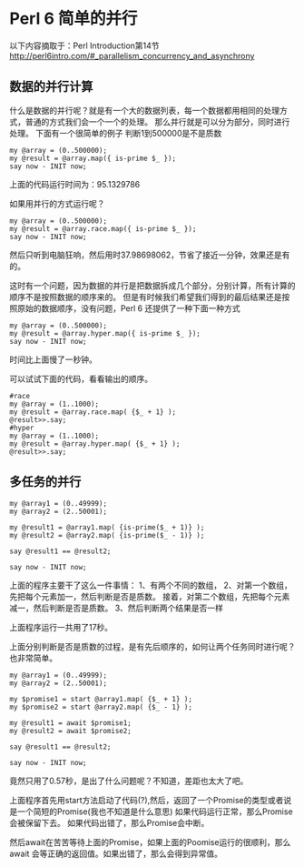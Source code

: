 # Perl 6 简单的并行
以下内容摘取于：Perl Introduction第14节
http://perl6intro.com/#_parallelism_concurrency_and_asynchrony

## 数据的并行计算

什么是数据的并行呢？就是有一个大的数据列表，每一个数据都用相同的处理方式，普通的方式我们会一个一个的处理。
那么并行就是可以分为部分，同时进行处理。
下面有一个很简单的例子
判断1到500000是不是质数
```
my @array = (0..500000);                     
my @result = @array.map({ is-prime $_ });
say now - INIT now;   
```
上面的代码运行时间为：95.1329786

如果用并行的方式运行呢？

```
my @array = (0..500000);                     
my @result = @array.race.map({ is-prime $_ });
say now - INIT now;   

```
然后只听到电脑狂响，然后用时37.98698062，节省了接近一分钟，效果还是有的。

这时有一个问题，因为数据的并行是把数据拆成几个部分，分别计算，所有计算的顺序不是按照数据的顺序来的。
但是有时候我们希望我们得到的最后结果还是按照原始的数据顺序，没有问题，Perl 6 还提供了一种下面一种方式
```
my @array = (0..500000);                     
my @result = @array.hyper.map({ is-prime $_ });
say now - INIT now;   
```
时间比上面慢了一秒钟。

可以试试下面的代码，看看输出的顺序。
```
#race
my @array = (1..1000);
my @result = @array.race.map( {$_ + 1} );
@result>>.say;
#hyper
my @array = (1..1000);
my @result = @array.hyper.map( {$_ + 1} );
@result>>.say;
```

## 多任务的并行
```
my @array1 = (0..49999);
my @array2 = (2..50001);

my @result1 = @array1.map( {is-prime($_ + 1)} );
my @result2 = @array2.map( {is-prime($_ - 1)} );

say @result1 == @result2;

say now - INIT now;
```
上面的程序主要干了这么一件事情：
1、有两个不同的数组，
2、对第一个数组，先把每个元素加一，然后判断是否是质数。
  接着，对第二个数组，先把每个元素减一，然后判断是否是质数。
3、然后判断两个结果是否一样

上面程序运行一共用了17秒。

上面分别判断是否是质数的过程，是有先后顺序的，如何让两个任务同时进行呢？也非常简单。
```
my @array1 = (0..49999);
my @array2 = (2..50001);

my $promise1 = start @array1.map( {$_ + 1} );
my $promise2 = start @array2.map( {$_ - 1} );

my @result1 = await $promise1;
my @result2 = await $promise2;

say @result1 == @result2;

say now - INIT now;
```
竟然只用了0.57秒，是出了什么问题呢？不知道，差距也太大了吧。

上面程序首先用start方法启动了代码(?),然后，返回了一个Promise的类型或者说是一个简短的Promise(我也不知道是什么意思)
如果代码运行正常，那么Promise会被保留下去。
如果代码出错了，那么Promise会中断。

然后await在苦苦等待上面的Promise，如果上面的Poomise运行的很顺利，那么await 会等正确的返回值。如果出错了，那么会得到异常值。
